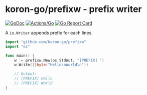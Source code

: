 # koron-go/prefixw - prefix writer

[![GoDoc](https://godoc.org/github.com/koron-go/prefixw?status.svg)](https://godoc.org/github.com/koron-go/prefixw)
[![Actions/Go](https://github.com/koron-go/prefixw/workflows/Go/badge.svg)](https://github.com/koron-go/prefixw/actions?query=workflow%3AGo)
[![Go Report Card](https://goreportcard.com/badge/github.com/koron-go/prefixw)](https://goreportcard.com/report/github.com/koron-go/prefixw)

A `io.Writer` appends prefix for each lines.

```go
import "github.com/koron-go/prefixw"
import "os"

func main() {
    w := prefixw.New(os.Stdout, "[PREFIX] ")
    w.Write([]byte("Hello\nWorld\n"))

    // Output:
    // [PREFIX] Hello
    // [PREFIX] World
}
```
